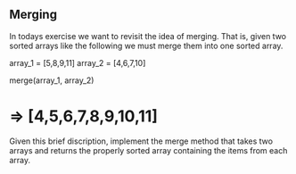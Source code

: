 ## Merging

In todays exercise we want to revisit the idea of merging. That is, given two sorted arrays like the following we must merge them into one sorted array.

  array_1 = [5,8,9,11]
  array_2 = [4,6,7,10]
  
  merge(array_1, array_2)
  # => [4,5,6,7,8,9,10,11]

Given this brief discription, implement the merge method that takes two arrays and returns the properly sorted array containing the items from each array.